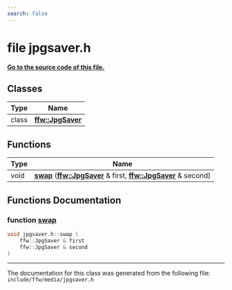 ```yaml
---
search: false
---
```


# file jpgsaver.h

**[Go to the source code of this file.](jpgsaver_8h_source.md)**
## Classes

|Type|Name|
|-----|-----|
|class|[**ffw::JpgSaver**](classffw_1_1_jpg_saver.md)|


## Functions

|Type|Name|
|-----|-----|
|void|[**swap**](jpgsaver_8h.md#1a8484fe2ea08cf5a5c8dac611786bab95) (**[ffw::JpgSaver](classffw_1_1_jpg_saver.md)** & first, **[ffw::JpgSaver](classffw_1_1_jpg_saver.md)** & second) |


## Functions Documentation

### function <a id="1a8484fe2ea08cf5a5c8dac611786bab95" href="#1a8484fe2ea08cf5a5c8dac611786bab95">swap</a>

```cpp
void jpgsaver.h::swap (
    ffw::JpgSaver & first
    ffw::JpgSaver & second
)
```





----------------------------------------
The documentation for this class was generated from the following file: `include/ffw/media/jpgsaver.h`
